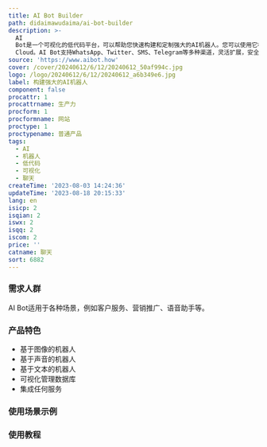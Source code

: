 ```yaml
---
title: AI Bot Builder
path: didaimawudaima/ai-bot-builder
description: >-
  AI
  Bot是一个可视化的低代码平台，可以帮助您快速构建和定制强大的AI机器人。您可以使用它构建基于图像、声音和文本的机器人，集成各种服务，并轻松部署到Google
  Cloud。AI Bot支持WhatsApp、Twitter、SMS、Telegram等多种渠道，灵活扩展，安全可靠。
source: 'https://www.aibot.how'
cover: /cover/20240612/6/12/20240612_50af994c.jpg
logo: /logo/20240612/6/12/20240612_a6b349e6.jpg
label: 构建强大的AI机器人
component: false
procattr: 1
procattrname: 生产力
procform: 1
procformname: 网站
proctype: 1
proctypename: 普通产品
tags:
  - AI
  - 机器人
  - 低代码
  - 可视化
  - 聊天
createTime: '2023-08-03 14:24:36'
updateTime: '2023-08-18 20:15:33'
lang: en
isicp: 2
isqian: 2
iswx: 2
isqq: 2
iscom: 2
price: ''
catname: 聊天
sort: 6882
---
```




### 需求人群
AI Bot适用于各种场景，例如客户服务、营销推广、语音助手等。

### 产品特色
- 基于图像的机器人
- 基于声音的机器人
- 基于文本的机器人
- 可视化管理数据库
- 集成任何服务

### 使用场景示例


### 使用教程


  
